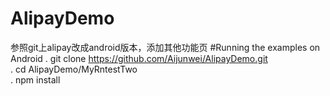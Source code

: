 # AlipayDemo
参照git上alipay改成android版本，添加其他功能页
#Running the examples on Android
. git clone https://github.com/Aijunwei/AlipayDemo.git  
. cd AlipayDemo/MyRntestTwo  
. npm install  
